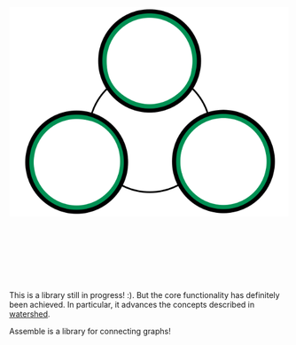 
<p align="center">
  <img src = "/images/logo.png">
</p>

<br></br>
<br></br>
<br></br>

This is a library still in progress! :).  But the core functionality has definitely been achieved.  In particular, it advances the concepts described in [watershed](http://github.com/hypower-org/watershed).

Assemble is a library for connecting graphs!






